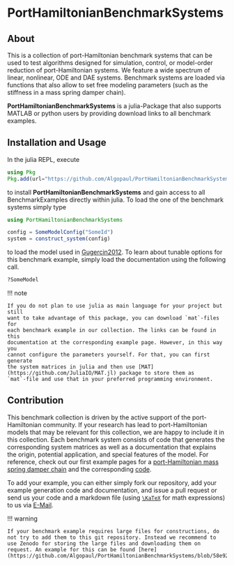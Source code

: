 # PortHamiltonianBenchmarkSystems

## About

This is a collection of port-Hamiltonian benchmark systems that can be used to test algorithms designed for simulation, control, or model-order reduction of port-Hamiltonian systems. We feature a wide spectrum of linear, nonlinear, ODE and DAE systems. Benchmark systems are loaded via functions that also allow to set free modeling parameters (such as the stiffness in a mass spring damper chain).

**PortHamiltonianBenchmarkSystems** is a julia-Package that also supports MATLAB or python users by providing download links to all benchmark examples.

## Installation and Usage

In the julia REPL, execute
```julia
using Pkg
Pkg.add(url="https://github.com/Algopaul/PortHamiltonianBenchmarkSystems.jl/")
```
to install **PortHamiltonianBenchmarkSystems** and gain access to all
BenchmarkExamples directly within julia. To load the one of the benchmark
systems simply type
```julia
using PortHamiltonianBenchmarkSystems

config = SomeModelConfig("SomeId")
system = construct_system(config)
```
to load the model used in [Gugercin2012](https://github.com/Algopaul/PortHamiltonianBenchmarkSystems/blob/7c7e588f9bd67ba4a5c67ac37768c9c43021e6e6/bibliography.tex#L9-L17). To learn about tunable options for this benchmark example, simply load the documentation using the following call.
```julia
?SomeModel
```

!!! note

    If you do not plan to use julia as main language for your project but still
    want to take advantage of this package, you can download `mat`-files for
    each benchmark example in our collection. The links can be found in this
    documentation at the corresponding example page. However, in this way you
    cannot configure the parameters yourself. For that, you can first generate
    the system matrices in julia and then use [MAT](https://github.com/JuliaIO/MAT.jl) package to store them as
    `mat`-file and use that in your preferred programming environment.

## Contribution

This benchmark collection is driven by the active support of the port-Hamiltonian community. If your research has lead to port-Hamiltonian models that may be relevant for this collection, we are happy to include it in this collection. Each benchmark system consists of code that generates the corresponding system matrices as well as a documentation that explains the origin, potential application, and special features of the model. For reference, check out our first example pages for a [port-Hamiltonian mass spring damper chain](./GugercinMSDChain.md) and the corresponding [code](https://github.com/Algopaul/PortHamiltonianBenchmarkSystems/blob/58e925c50836958a83141ae987b0b5ace4be953c/src/PortHamiltonianBenchmarkSystems.jl#L25).

To add your example, you can either simply fork our repository, add your example generation code and documentation, and issue a pull request or send us your code and a markdown file (using [``\KaTeX``](https://katex.org/) for math expressions) to us via [E-Mail](mailto:schwerdt@math.tu-berlin.de).

!!! warning

    If your benchmark example requires large files for constructions, do not try to add them to this git repository. Instead we recommend to use Zenodo for storing the large files and downloading them on request. An example for this can be found [here](https://github.com/Algopaul/PortHamiltonianBenchmarkSystems/blob/58e925c50836958a83141ae987b0b5ace4be953c/src/PortHamiltonianBenchmarkSystems.jl#L107).
